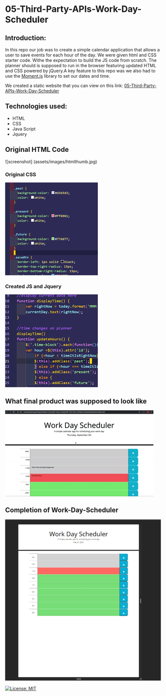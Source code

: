 # 05-Third-Party-APIs-Work-Day-Scheduler
## Introduction:
In this repo our job was to create a simple calendar application that allows a user to save events for each hour of the day. We were given html and CSS starter code. Withe the expectation to build the JS code from scratch. The planner should is supposed to run in the browser featuring updated HTML and CSS powered by jQuery.A key feature to this repo was we also had to use the [Moment.js](https://momentjs.com/) library to set our dates and time.


We created a static website that you can view on this link:
 [05-Third-Party-APIs-Work-Day-Scheduler](https://killjoyangel.github.io/05-Third-Party-APIs-Work-Day-Scheduler/)


## Technologies used:
* HTML
* CSS
* Java Script
* Jquery

## Original HTML  Code
![screenshot] (assets/images/htmlthumb.jpg)

### Original CSS
![screenshot](assets/images/cssthumb.jpg)

### Created JS and Jquery
![screenshot](assets/images/JSthumb.jpg)


## What final product was supposed to look like
![screenshot](assets/images/05-third-party-apis-homework-demo.gif)


## Completion of Work-Day-Scheduler
![screenshot](assets/images/itworks.JPG)


[![License: MIT](https://img.shields.io/badge/License-MIT-yellow.svg)](https://opensource.org/licenses/MIT)